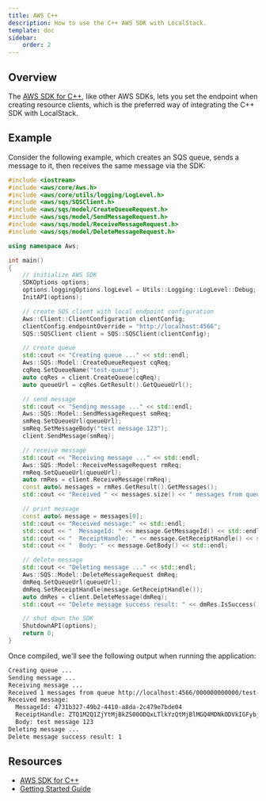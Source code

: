```yaml
---
title: AWS C++
description: How to use the C++ AWS SDK with LocalStack.
template: doc
sidebar:
    order: 2
---
```


## Overview

The [AWS SDK for C++](https://docs.aws.amazon.com/sdk-for-cpp), like other AWS SDKs, lets you set the endpoint when creating resource clients,
which is the preferred way of integrating the C++ SDK with LocalStack.

## Example

Consider the following example, which creates an SQS queue, sends a message to it, then receives the same message via the SDK:

```cpp
#include <iostream>
#include <aws/core/Aws.h>
#include <aws/core/utils/logging/LogLevel.h>
#include <aws/sqs/SQSClient.h>
#include <aws/sqs/model/CreateQueueRequest.h>
#include <aws/sqs/model/SendMessageRequest.h>
#include <aws/sqs/model/ReceiveMessageRequest.h>
#include <aws/sqs/model/DeleteMessageRequest.h>

using namespace Aws;

int main()
{
    // initialize AWS SDK
    SDKOptions options;
    options.loggingOptions.logLevel = Utils::Logging::LogLevel::Debug;
    InitAPI(options);

    // create SQS client with local endpoint configuration
    Aws::Client::ClientConfiguration clientConfig;
    clientConfig.endpointOverride = "http://localhost:4566";
    SQS::SQSClient client = SQS::SQSClient(clientConfig);

    // create queue
    std::cout << "Creating queue ..." << std::endl;
    Aws::SQS::Model::CreateQueueRequest cqReq;
    cqReq.SetQueueName("test-queue");
    auto cqRes = client.CreateQueue(cqReq);
    auto queueUrl = cqRes.GetResult().GetQueueUrl();

    // send message
    std::cout << "Sending message ..." << std::endl;
    Aws::SQS::Model::SendMessageRequest smReq;
    smReq.SetQueueUrl(queueUrl);
    smReq.SetMessageBody("test message 123");
    client.SendMessage(smReq);

    // receive message
    std::cout << "Receiving message ..." << std::endl;
    Aws::SQS::Model::ReceiveMessageRequest rmReq;
    rmReq.SetQueueUrl(queueUrl);
    auto rmRes = client.ReceiveMessage(rmReq);
    const auto& messages = rmRes.GetResult().GetMessages();
    std::cout << "Received " << messages.size() << " messages from queue " << queueUrl << std::endl;

    // print message
    const auto& message = messages[0];
    std::cout << "Received message:" << std::endl;
    std::cout << "  MessageId: " << message.GetMessageId() << std::endl;
    std::cout << "  ReceiptHandle: " << message.GetReceiptHandle() << std::endl;
    std::cout << "  Body: " << message.GetBody() << std::endl;

    // delete message
    std::cout << "Deleting message ..." << std::endl;
    Aws::SQS::Model::DeleteMessageRequest dmReq;
    dmReq.SetQueueUrl(queueUrl);
    dmReq.SetReceiptHandle(message.GetReceiptHandle());
    auto dmRes = client.DeleteMessage(dmReq);
    std::cout << "Delete message success result: " << dmRes.IsSuccess() << std::endl;

    // shut down the SDK
    ShutdownAPI(options);
    return 0;
}
```

Once compiled, we'll see the following output when running the application:

```sh
Creating queue ...
Sending message ...
Receiving message ...
Received 1 messages from queue http://localhost:4566/000000000000/test-queue
Received message:
  MessageId: 4731b327-49b2-4410-a8da-2c479e7bde04
  ReceiptHandle: ZTQ1M2Q1ZjYtMjBkZS00ODQxLTlkYzQtMjBlMGQ4MDNkODVkIGFybjphd3M6c3FzOnVzLWVhc3QtMTowMDAwMDAwMDAwMDA6dGVzdC1xdWV1ZSA0NzMxYjMyNy00OWIyLTQ0MTAtYThkYS0yYzQ3OWU3YmRlMDQgMTY3ODIxMjExMS42ODk1NTE=
  Body: test message 123
Deleting message ...
Delete message success result: 1
```

## Resources

* [AWS SDK for C++](https://docs.aws.amazon.com/sdk-for-cpp)
* [Getting Started Guide](https://docs.aws.amazon.com/sdk-for-cpp/v1/developer-guide/getting-started.html)